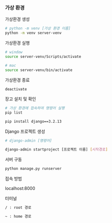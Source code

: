 ### 가상 환경



가상환경 생성

```bash
# python -m venv [가상 환경 이름]
python -m venv server-venv
```



가상환경 실행

```bash
# window
source server-venv/Scripts/activate

# mac
source server-venv/bin/activate
```



가상환경 종료

```bash
deactivate
```



장고 설치 및 확인

```bash
# 가상 환경에 접속하여 명령어 실행
pip list

pip install django==3.2.13
```



Django 프로젝트 생성

```bash
# django-admin [명령어]

django-admin startproject [프로젝트 이름] [시작경로]
```



서버 구동

```bash
python manage.py runserver
```



접속 방법

localhost:8000



터미널

```bash
/ : root 경로

~ : home 경로
```

